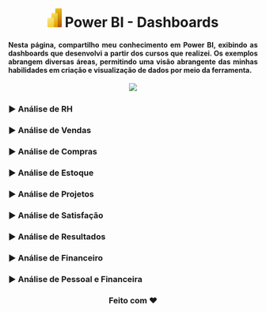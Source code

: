 <h1 align="center"><img src="Power-BI.png" height="38"/> Power BI - Dashboards </h1>
<h4 align="justify">Nesta página, compartilho meu conhecimento em Power BI, exibindo as dashboards que desenvolvi a partir dos cursos que realizei. Os exemplos abrangem diversas áreas, permitindo uma visão abrangente das minhas habilidades em criação e visualização de dados por meio da ferramenta.</h4>
<p  align="center"><a href="https://sites.google.com/view/carolina-martins/p%C3%A1gina-inicial" target="_blank"><img src="https://img.shields.io/badge/PowerBI-F2C811?style=for-the-badge&logo=Power%20BI&logoColor=white"></a></p>
<h3>▶️ Análise de RH</h3>
<h3>▶️ Análise de Vendas</h3>
<h3>▶️ Análise de Compras</h3>
<h3>▶️ Análise de Estoque</h3>
<h3>▶️ Análise de Projetos</h3>
<h3>▶️ Análise de Satisfação</h3>
<h3>▶️ Análise de Resultados</h3>
<h3>▶️ Análise de Financeiro</h3>
<h3>▶️ Análise de Pessoal e Financeira</h3>

<h3 align="center">Feito com ❤️ </h3>

